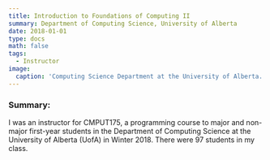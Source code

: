 ```yaml
---
title: Introduction to Foundations of Computing II
summary: Department of Computing Science, University of Alberta
date: 2018-01-01
type: docs
math: false
tags:
  - Instructor
image:
  caption: 'Computing Science Department at the University of Alberta.'
---
```


### Summary:
I was an instructor for CMPUT175, a programming course to major and non-major first-year students in the Department of 
Computing Science at the University of Alberta (UofA) in Winter 2018. There were 97 students in my class.